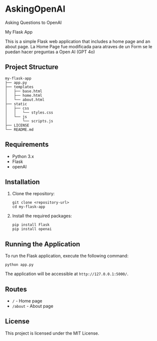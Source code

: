 # AskingOpenAI
Asking Questions to OpenAI

 My Flask App

This is a simple Flask web application that includes a home page and an about page.
La Home Page fue modificada para atraves de un Form se le puedan hacer preguntas a Open AI (GPT 4o)

## Project Structure

```
my-flask-app
├── app.py
├── templates
│   ├── base.html
│   ├── home.html
│   └── about.html
├── static
│   ├── css
│   │   └── styles.css
│   └── js
│       └── scripts.js
├── LICENSE
└── README.md
```

## Requirements

- Python 3.x
- Flask
- openAI

## Installation

1. Clone the repository:
   ```
   git clone <repository-url>
   cd my-flask-app
   ```

2. Install the required packages:
   ```
   pip install Flask
   pip install openai
   ```

## Running the Application

To run the Flask application, execute the following command:

```
python app.py
```

The application will be accessible at `http://127.0.0.1:5000/`.

## Routes

- `/` - Home page
- `/about` - About page

## License

This project is licensed under the MIT License.
